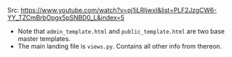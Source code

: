 Src: https://www.youtube.com/watch?v=pj1iLRljwxI&list=PLF2JzgCW6-YY_TZCmBrbOpgx5pSNBD0_L&index=5

* Note that `admin_template.html` and `public_template.html` are two base master templates. 
* The main landing file is `views.py`. Contains all other info from thereon. 